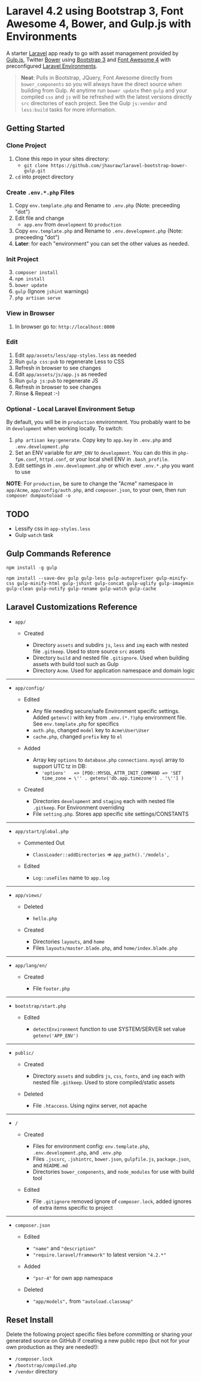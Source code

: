 # Laravel 4.2 using Bootstrap 3, Font Awesome 4, Bower, and Gulp.js with Environments 

A starter [Laravel](https://github.com/laravel/laravel) app ready to go with asset management provided by [Gulp.js](https://github.com/gulpjs/gulp), Twitter [Bower](https://github.com/bower/bower) using [Bootstrap 3](https://github.com/twbs/bootstrap) and [Font Awesome 4](https://github.com/FortAwesome/Font-Awesome) with preconfigured [Laravel Environments](http://laravel.com/docs/configuration#environment-configuration).

>__Neat__: Pulls in Bootstrap, JQuery, Font Awesome directly from `bower_components` so you will always have the direct source when building from Gulp. At anytime run `bower update` then `gulp` and your compiled `css` and `js` will be refreshed with the latest versions directly `src` directories of each project. See the Gulp `js:vendor` and `less:build` tasks for more information.

## Getting Started

### Clone Project

  1. Clone this repo in your sites directory:
      * `git clone https://github.com/jhauraw/laravel-bootstrap-bower-gulp.git`
  2. `cd` into project directory

### Create `.env.*.php` Files

  1. Copy `env.template.php` and Rename to `.env.php` (Note: preceeding "dot")
  2. Edit file and change
      * `app.env` from `development` to `production`
  3. Copy `env.template.php` and Rename to `.env.development.php` (Note: preceeding "dot")
  4. __Later__: for each "environment" you can set the other values as needed.

### Init Project
  3. `composer install`
  4. `npm install`
  5. `bower update`
  6. `gulp` (Ignore `jshint` warnings)
  7. `php artisan serve`

### View in Browser

  1. In browser go to: `http://localhost:8000`

### Edit

  1. Edit `app/assets/less/app-styles.less` as needed
  2. Run `gulp css:pub` to regenerate Less to CSS
  3. Refresh in browser to see changes
  4. Edit `app/assets/js/app.js` as needed
  5. Run `gulp js:pub` to regenerate JS
  6. Refresh in browser to see changes
  7. Rinse & Repeat :-)

### Optional - Local Laravel Environment Setup

By default, you will be in `production` environment. You probably want to be in `development` when working locally. To switch:

  1. `php artisan key:generate`. Copy key to `app.key` in `.env.php` and `.env.development.php`
  2. Set an ENV variable for `APP_ENV` to `development`. You can do this in `php-fpm.conf`, `httpd.conf`, or your local shell ENV in `.bash_profile`.
  3. Edit settings in `.env.development.php` or which ever `.env.*.php` you want to use

__NOTE__: For `production`, be sure to change the "Acme" namespace in `app/Acme`, `app/config/auth.php`, and `composer.json`, to your own, then run `composer dumpautoload -o`

## TODO

  * Lessify css in `app-styles.less`
  * Gulp `watch` task

## Gulp Commands Reference

    npm install -g gulp

    npm install --save-dev gulp gulp-less gulp-autoprefixer gulp-minify-css gulp-minify-html gulp-jshint gulp-concat gulp-uglify gulp-imagemin gulp-clean gulp-notify gulp-rename gulp-watch gulp-cache

## Laravel Customizations Reference

  * `app/`

    * Created

        * Directory `assets` and subdirs `js`, `less` and `img` each with nested file `.gitkeep`. Used to store source `src` assets
        * Directory `build` and nested file `.gitignore`. Used when building assets with build tool such as Gulp
        * Directory `Acme`. Used for application namespace and domain logic

***

  * `app/config/`

    * Edited

        * Any file needing secure/safe Environment specific settings. Added `getenv()` with key from `.env.(*.?)php` environment file. See `env.template.php` for specifics
        * `auth.php`, changed `model` key to `Acme\User\User`
        * `cache.php`, changed `prefix` key to `el`

    * Added

        * Array key `options` to `database.php` `connections.mysql` array to support UTC tz in DB:
            * `'options'   => [PDO::MYSQL_ATTR_INIT_COMMAND => 'SET time_zone = \'' . getenv('db.app.timezone') . '\'']
    )`

    * Created

        * Directories `development` and `staging` each with nested file `.gitkeep`. For Environment overriding
        * File `setting.php`. Stores app specific site settings/CONSTANTS

***

  * `app/start/global.php`

    * Commented Out

        * `ClassLoader::addDirectories` => `app_path().'/models',`

    * Edited

        * `Log::useFiles` name to `app.log`

***

  * `app/views/`

    * Deleted

        * `hello.php`

    * Created

        * Directories `layouts`, and `home`
        * Files `layouts/master.blade.php`, and `home/index.blade.php`

***

  * `app/lang/en/`

    * Created

        * File `footer.php`

***

  * `bootstrap/start.php`

    * Edited

        * `detectEnvironment` function to use SYSTEM/SERVER set value `getenv('APP_ENV')`

***

  * `public/`

    * Created

        * Directory `assets` and subdirs `js`, `css`, `fonts`, and `img` each with nested file `.gitkeep`. Used to store compiled/static assets

    * Deleted

        * File `.htaccess`. Using nginx server, not apache

***

  * `/`

    * Created

        * Files for environment config: `env.template.php`, `.env.development.php`, and `.env.php`
        * Files `.jscsrc`, `.jshintrc`, `bower.json`, `gulpfile.js`, `package.json`, and `README.md`
        * Directories `bower_components`, and `node_modules` for use with build tool

    * Edited

        * File `.gitignore` removed ignore of `composer.lock`, added ignores of extra items specific to project

***

  * `composer.json`

    * Edited
        * `"name"` and `"description"`
        * `"require.laravel/framework"` to latest version `"4.2.*"`

    * Added
        * `"psr-4"` for own app namespace

    * Deleted
        * `"app/models",` from `"autoload.classmap"`

## Reset Install

Delete the following project specific files before committing or sharing your generated source on GitHub if creating a new public repo (but not for your own production as they are needed!):

  * `/composer.lock`
  * `/bootstrap/compiled.php`
  * `/vendor` directory
